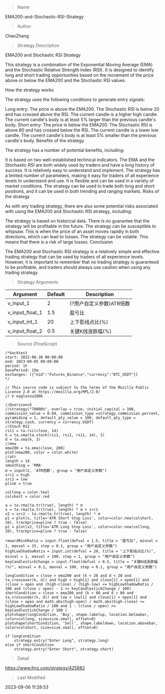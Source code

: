 
> Name

EMA200-and-Stochastic-RSI-Strategy

> Author

ChaoZhang

> Strategy Description


EMA200 and Stochastic RSI Strategy

This strategy is a combination of the Exponential Moving Average (EMA) and the Stochastic Relative Strength Index (RSI). It is designed to identify long and short trading opportunities based on the movement of the price above or below the EMA200 and the Stochastic RSI values.

How the strategy works

The strategy uses the following conditions to generate entry signals:

Long entry:
The price is above the EMA200.
The Stochastic RSI is below 20 and has crossed above the RSI.
The current candle is a higher high candle.
The current candle's body is at least 5% larger than the previous candle's body.
Short entry:
The price is below the EMA200.
The Stochastic RSI is above 80 and has crossed below the RSI.
The current candle is a lower low candle.
The current candle's body is at least 5% smaller than the previous candle's body.
Benefits of the strategy

The strategy has a number of potential benefits, including:

It is based on two well-established technical indicators. The EMA and the Stochastic RSI are both widely used by traders and have a long history of success.
It is relatively easy to understand and implement. The strategy has a limited number of parameters, making it easy for traders of all experience levels to understand and use.
It is flexible and can be used in a variety of market conditions. The strategy can be used to trade both long and short positions, and it can be used in both trending and ranging markets.
Risks of the strategy

As with any trading strategy, there are also some potential risks associated with using the EMA200 and Stochastic RSI strategy, including:

The strategy is based on historical data. There is no guarantee that the strategy will be profitable in the future.
The strategy can be susceptible to whipsaw. This is when the price of an asset moves rapidly in both directions, which can lead to losses.
The strategy can be volatile. This means that there is a risk of large losses.
Conclusion

The EMA200 and Stochastic RSI strategy is a relatively simple and effective trading strategy that can be used by traders of all experience levels. However, it is important to remember that no trading strategy is guaranteed to be profitable, and traders should always use caution when using any trading strategy.



> Strategy Arguments



|Argument|Default|Description|
|----|----|----|
|v_input_1|2|(?用户自定义参数)ATR倍数|
|v_input_float_1|1.5|盈亏比|
|v_input_int_1|20|上下影线点比(%)|
|v_input_float_2|0.5|关键K线涨跌幅(%)|


> Source (PineScript)

``` pinescript
/*backtest
start: 2022-08-30 00:00:00
end: 2023-09-05 00:00:00
period: 1h
basePeriod: 15m
exchanges: [{"eid":"Futures_Binance","currency":"BTC_USDT"}]
*/

// This source code is subject to the terms of the Mozilla Public License 2.0 at https://mozilla.org/MPL/2.0/
// © eaglezou1006

//@version=5
//strategy("70000%", overlay = true, initial_capital = 100, commission_value = 0.04, commission_type =strategy.commission.percent, pyramiding = 1, default_qty_value = 100, default_qty_type = strategy.cash, currency = currency.USDT)
//Stoch RSI
rsi1 = ta.rsi(close, 14)
k = ta.sma(ta.stoch(rsi1, rsi1, rsi1, 14), 3)
d = ta.sma(k, 3)
//ema
ema200 = ta.ema(close, 200)
plot(ema200, color = color.white)
//atr
length = 14
smoothing = 'RMA'
m = input(2, 'ATR倍数', group = "用户自定义参数")
src1 = high
src2 = low
pline = true

collong = color.teal
colshort = color.red

a = ta.rma(ta.tr(true), length) * m
x = ta.rma(ta.tr(true), length) * m + src1
x2 = src2 - ta.rma(ta.tr(true), length) * m
p1 = plot(x, title='ATR Short Stop Loss', color=color.new(colshort, 20), trackprice=pline ? true : false)
p2 = plot(x2, title='ATR Long Stop Loss', color=color.new(collong, 20), trackprice=pline ? true : false)

rewardRiskRatio = input.float(defval = 1.5, title = "盈亏比", minval = 1, maxval = 15, step = 0.1, group = "用户自定义参数")
highLowShadowRatio = input.int(defval = 20, title = "上下影线点比(%)", minval = 1, maxval = 100, step = 1, group = "用户自定义参数")
keyCandlestickChange = input.float(defval = 0.5, title = "关键K线涨跌幅(%)", minval = 0.1, maxval = 100, step = 0.1, group = "用户自定义参数")

longCondition = close > ema200 and (k < 20 and d < 20 and ta.crossover(k, d)) and high > high[1] and close[1] > open[1] and (close > open and (high-close) / (high-low) <= highLowShadowRatio / 100 and (close / open) - 1 >= keyCandlestickChange / 100)
shortCondition = close < ema200 and (k > 80 and d > 80 and ta.crossunder(k, d)) and low < low[1] and close[1] < open[1] and (close < open and math.abs(high-open) / math.abs(high-close) <= highLowShadowRatio / 100 and 1 - (close / open) >= keyCandlestickChange / 100 )
plotshape(longCondition, 'Buy', shape.labelup, location.belowbar, color=collong, size=size.small, offset=0)
plotshape(shortCondition, 'Sell', shape.labeldown, location.abovebar, color=colshort, size=size.small, offset=0)

if longCondition
    strategy.entry("Enter Long", strategy.long)
else if shortCondition
    strategy.entry("Enter Short", strategy.short)
```

> Detail

https://www.fmz.com/strategy/425882

> Last Modified

2023-09-06 11:28:53
